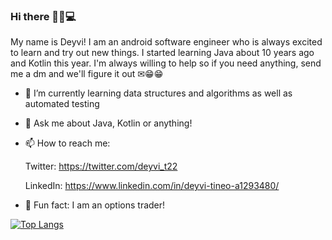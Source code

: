 ### Hi there 👋🏾💻

My name is Deyvi! I am an android software engineer who is always excited to learn and try out new things. I started learning Java about 10 years ago and Kotlin this year. I'm always willing to help so if you need anything, send me a dm and we'll figure it out ✉😁😁

- 🌱 I’m currently learning data structures and algorithms as well as automated testing
- 💬 Ask me about Java, Kotlin or anything!
- 📫 How to reach me: 
   
   Twitter: https://twitter.com/deyvi_t22
   
   LinkedIn: https://www.linkedin.com/in/deyvi-tineo-a1293480/
- 👀 Fun fact: I am an options trader!

[![Top Langs](https://github-readme-stats.vercel.app/api/top-langs/?username=deyvidoes)](https://github.com/deyvidoes/github-readme-stats)

